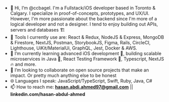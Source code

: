 - 👋 Hi, I’m @ccbagel. I'm a Fullstack/iOS developer based in Toronto & Calgary. I specialize in proof-of-concepts, prototypes, and UX/UI. However, I'm more passionate about the backend since I'm more of a logical developer and not a designer. I tend to enjoy building out APIs, servers and databases 🏗️
- 🧰 Tools I currently use are: React & Redux, NodeJS & Express, MongoDB & Firestore, NextJS, Postman, StorybookJS, Figma, Rails, CircleCI, Lighthouse, UiKit/MaterialUi, GraphQL, Jest, Docker & AWS.
- 🌱 I’m currently learning advanced iOS development 📱, building scalable microservices in Java 🤏, React Testing Framework 🧪, Typescript, NextJS 🔥 and more. 
- 🤝 I’m looking to collaborate on open source projects that make an impact. Or pretty much anything else to be honest 
- 🌐 Languages I speak: JavaScript/TypeScript, Swift, Ruby, Java, C#
- 📫 How to reach me: **hasan.abdi.ahmed97@gmail.com** || **linkedin.com/hasan-abdul-ahmed** 

